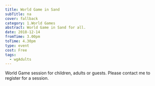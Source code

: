 ```yaml
---
title: World Game in Sand
subTitle: na
cover: fallback
category: 1.World Games
abstract: World Game in Sand for all.
date: 2018-12-14
fromTime: 3.00pm
toTime: 4.30pm
type: event
cost: Free
tags:
  - wgAdults
---
```


World Game session for children, adults or guests. Please contact me to register for a session.

